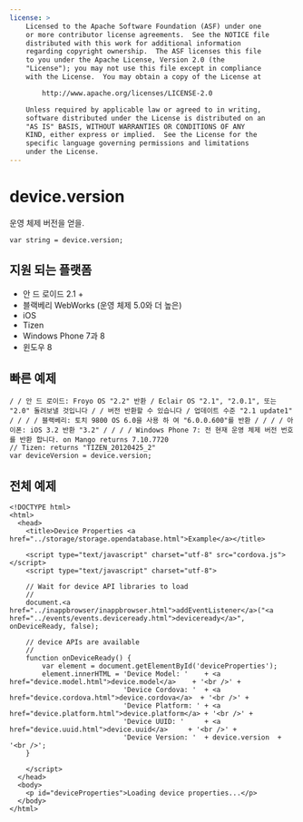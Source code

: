 ```yaml
---
license: >
    Licensed to the Apache Software Foundation (ASF) under one
    or more contributor license agreements.  See the NOTICE file
    distributed with this work for additional information
    regarding copyright ownership.  The ASF licenses this file
    to you under the Apache License, Version 2.0 (the
    "License"); you may not use this file except in compliance
    with the License.  You may obtain a copy of the License at

        http://www.apache.org/licenses/LICENSE-2.0

    Unless required by applicable law or agreed to in writing,
    software distributed under the License is distributed on an
    "AS IS" BASIS, WITHOUT WARRANTIES OR CONDITIONS OF ANY
    KIND, either express or implied.  See the License for the
    specific language governing permissions and limitations
    under the License.
---
```


# device.version

운영 체제 버전을 얻을.

    var string = device.version;
    

## 지원 되는 플랫폼

*   안 드 로이드 2.1 +
*   블랙베리 WebWorks (운영 체제 5.0와 더 높은)
*   iOS
*   Tizen
*   Windows Phone 7과 8
*   윈도우 8

## 빠른 예제

    / / 안 드 로이드: Froyo OS "2.2" 반환 / Eclair OS "2.1", "2.0.1", 또는 "2.0" 돌려보낼 것입니다 / / 버전 반환할 수 있습니다 / 업데이트 수준 "2.1 update1" / / / / 블랙베리: 토치 9800 OS 6.0을 사용 하 여 "6.0.0.600"를 반환 / / / / 아이폰: iOS 3.2 반환 "3.2" / / / / Windows Phone 7: 전 현재 운영 체제 버전 번호를 반환 합니다. on Mango returns 7.10.7720
    // Tizen: returns "TIZEN_20120425_2"
    var deviceVersion = device.version;
    

## 전체 예제

    <!DOCTYPE html>
    <html>
      <head>
        <title>Device Properties <a href="../storage/storage.opendatabase.html">Example</a></title>
    
        <script type="text/javascript" charset="utf-8" src="cordova.js"></script>
        <script type="text/javascript" charset="utf-8">
    
        // Wait for device API libraries to load
        //
        document.<a href="../inappbrowser/inappbrowser.html">addEventListener</a>("<a href="../events/events.deviceready.html">deviceready</a>", onDeviceReady, false);
    
        // device APIs are available
        //
        function onDeviceReady() {
            var element = document.getElementById('deviceProperties');
            element.innerHTML = 'Device Model: '    + <a href="device.model.html">device.model</a>    + '<br />' +
                                'Device Cordova: '  + <a href="device.cordova.html">device.cordova</a>  + '<br />' +
                                'Device Platform: ' + <a href="device.platform.html">device.platform</a> + '<br />' +
                                'Device UUID: '     + <a href="device.uuid.html">device.uuid</a>     + '<br />' +
                                'Device Version: '  + device.version  + '<br />';
        }
    
        </script>
      </head>
      <body>
        <p id="deviceProperties">Loading device properties...</p>
      </body>
    </html>